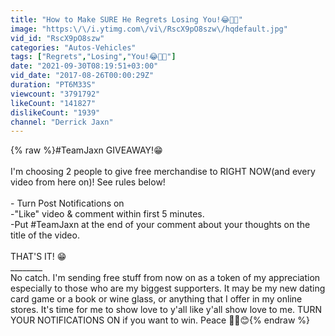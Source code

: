 ```yaml
---
title: "How to Make SURE He Regrets Losing You!😂👍🏽"
image: "https:\/\/i.ytimg.com\/vi\/RscX9pO8szw\/hqdefault.jpg"
vid_id: "RscX9pO8szw"
categories: "Autos-Vehicles"
tags: ["Regrets","Losing","You!😂👍🏽"]
date: "2021-09-30T08:19:51+03:00"
vid_date: "2017-08-26T00:00:29Z"
duration: "PT6M33S"
viewcount: "3791792"
likeCount: "141827"
dislikeCount: "1939"
channel: "Derrick Jaxn"
---
```

{% raw %}#TeamJaxn GIVEAWAY!😁 <br /><br />I'm choosing 2 people to give free merchandise to RIGHT NOW(and every video from here on)! See rules below!<br /><br />- Turn Post Notifications on<br />-&quot;Like&quot; video &amp; comment within first 5 minutes. <br />-Put #TeamJaxn at the end of your comment about your thoughts on the title of the video.<br /><br />THAT'S IT! 😁<br />________<br />No catch. I'm sending free stuff from now on as a token of my appreciation especially to those who are my biggest supporters. It may be my new dating card game or a book or wine glass, or anything that I offer in my online stores. It's time for me to show love to y'all like y'all show love to me. TURN YOUR NOTIFICATIONS ON if you want to win. Peace ✌🏽😊{% endraw %}
